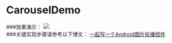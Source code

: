 # CarouselDemo
###效果演示：
![](https://github.com/absfree/CarouselDemo/raw/master/app/demo.gif)  
###关键实现步骤请参考以下博文：
[一起写一个Android图片轮播控件](http://www.cnblogs.com/absfree/p/5343470.html)  

